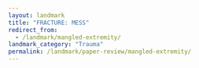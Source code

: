 ```yaml
---
layout: landmark
title: "FRACTURE: MESS"
redirect_from:
  - /landmark/mangled-extremity/
landmark_category: "Trauma"
permalink: /landmark/paper-review/mangled-extremity/
---
```


<!-- Replace this with article content for FRACTURE: MESS -->

